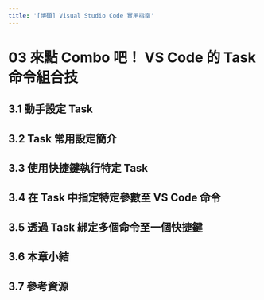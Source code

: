 ```yaml
---
title: '[博碩] Visual Studio Code 實用指南'
---
```


# 03 來點 Combo 吧！ VS Code 的 Task 命令組合技
## 3.1 動手設定 Task

## 3.2 Task 常用設定簡介

## 3.3 使用快捷鍵執行特定 Task

## 3.4 在 Task 中指定特定參數至 VS Code 命令

## 3.5 透過 Task 綁定多個命令至一個快捷鍵

## 3.6 本章小結

## 3.7 參考資源